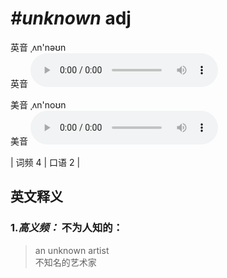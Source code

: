 # ***\#unknown*** adj
英音 ˌʌn'nəʊn  
英音
<audio src="./media/unknown-B.aac" controls="controls"></audio>

美音 ˌʌn'noʊn  
美音
<audio src="./media/unknown.aac" controls="controls"></audio>



| 词频 4 | 口语 2 |  

英文释义
---
### 1.*高义频：* **不为人知的：**  

 > an unknown artist  
 > 不知名的艺术家    


